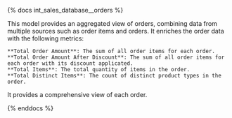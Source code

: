{% docs int_sales_database__orders %}

This model provides an aggregated view of orders, combining data from multiple sources such as order items and orders. It enriches the order data with the following metrics:

    **Total Order Amount**: The sum of all order items for each order.
    **Total Order Amount After Discount**: The sum of all order items for each order with its discount applicated.
    **Total Items**: The total quantity of items in the order.
    **Total Distinct Items**: The count of distinct product types in the order.

It provides a comprehensive view of each order.

{% enddocs %}